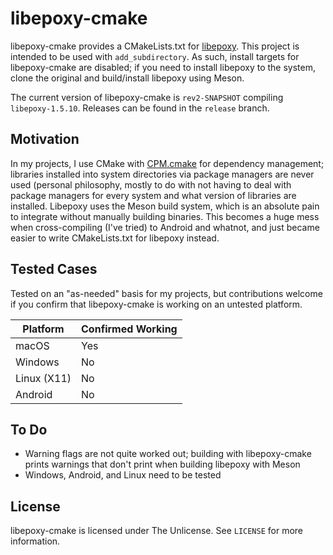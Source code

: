 # libepoxy-cmake

libepoxy-cmake provides a CMakeLists.txt for [libepoxy](https://github.com/anholt/libepoxy). This project is intended to be used with `add_subdirectory`. As such, install targets for libepoxy-cmake are disabled; if you need to install libepoxy to the system, clone the original and build/install libepoxy using Meson.

The current version of libepoxy-cmake is `rev2-SNAPSHOT` compiling `libepoxy-1.5.10`. Releases can be found in the `release` branch.

## Motivation

In my projects, I use CMake with [CPM.cmake](https://github.com/cpm-cmake/CPM.cmake) for dependency management; libraries installed into system directories via package managers are never used (personal philosophy, mostly to do with not having to deal with package managers for every system and what version of libraries are installed. Libepoxy uses the Meson build system, which is an absolute pain to integrate without manually building binaries. This becomes a huge mess when cross-compiling (I've tried) to Android and whatnot, and just became easier to write CMakeLists.txt for libepoxy instead.

## Tested Cases
Tested on an "as-needed" basis for my projects, but contributions welcome if you confirm that libepoxy-cmake is working on an untested platform.

| Platform    | Confirmed Working |
|-------------|-------------------|
| macOS       | Yes               |
| Windows     | No                |
| Linux (X11) | No                |
| Android     | No                |

## To Do
 - Warning flags are not quite worked out; building with libepoxy-cmake prints warnings that don't print when building libepoxy with Meson
 - Windows, Android, and Linux need to be tested

## License

libepoxy-cmake is licensed under The Unlicense. See `LICENSE` for more information.
